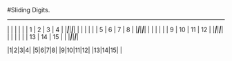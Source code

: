 #Sliding Digits.
 _____ _____ _____ _____
|     |     |     |     |
|  1  |  2  |  3  |  4  |
|_____|_____|_____|_____|
|     |     |     |     |
|  5  |  6  |  7  |  8  |
|_____|_____|_____|_____|
|     |     |     |     |
|  9  | 10  | 11  | 12  |
|_____|_____|_____|_____|
|     |     |     |     |
| 13  | 14  | 15  |     |
|_____|_____|_____|_____|

|1|2|3|4|
|5|6|7|8|
|9|10|11|12|
|13|14|15| |